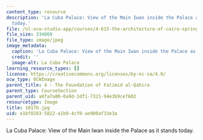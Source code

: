 ```yaml
---
content_type: resource
description: 'La Cuba Palace: View of the Main Iwan inside the Palace as it stands
  today.'
file: /ol-ocw-studio-app/courses/4-615-the-architecture-of-cairo-spring-2002/e1bf02835822a1b94cf0ae900af33e3a_1017b.jpg
file_size: 334869
file_type: image/jpeg
image_metadata:
  caption: 'La Cuba Palace: View of the Main Iwan inside the Palace as it stands today.'
  credit: ''
  image-alt: La Cuba Palace
learning_resource_types: []
license: https://creativecommons.org/licenses/by-nc-sa/4.0/
ocw_type: OCWImage
parent_title: 4 - The Foundation of Fatimid al-Qahira
parent_type: CourseSection
parent_uid: a8fa7a80-0a9d-1df1-7321-94e3b9cef602
resourcetype: Image
title: 1017b.jpg
uid: e1bf0283-5822-a1b9-4cf0-ae900af33e3a
---
```

La Cuba Palace: View of the Main Iwan inside the Palace as it stands today.